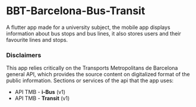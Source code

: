 # BBT-Barcelona-Bus-Transit
 A flutter app made for a university subject, the mobile app displays information about bus stops and bus lines, it also stores users and their favourite lines and stops.

### Disclaimers
This app relies critically on the Transports Metropolitans de Barcelona general API, which provides the source content on digitalized format of the public information.
Sections or services of the api that the app uses:
- API TMB - **i-Bus** (v1)
- API TMB - **Transit** (v1)
